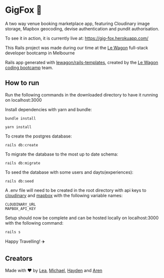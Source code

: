 # GigFox 🦊
A two way venue booking marketplace app, featuring Cloudinary image storage, Mapbox geocoding, devise authentication and pundit authorisation.

To see it in action, it is currently live at: https://gig-fox.herokuapp.com/

This Rails project was made during our time at the [Le Wagon](https://www.lewagon.com/) full-stack developer bootcamp in Melbourne

Rails app generated with [lewagon/rails-templates](https://github.com/lewagon/rails-templates), created by the [Le Wagon coding bootcamp](https://www.lewagon.com) team.

## How to run
Run the following commands in the downloaded directory to have it running on localhost:3000

Install dependencies with yarn and bundle:
```
bundle install
```
```
yarn install
```

To create the postgres database:
```
rails db:create
```
To migrate the database to the most up to date schema:
```
rails db:migrate
```
To seed the database with some users and dayts(experiences):
```
rails db:seed
```
A .env file will need to be created in the root directory with api keys to [cloudinary](https://cloudinary.com/) and [mapbox](https://www.mapbox.com/) with the following variable names:
```
CLOUDINARY_URL
MAPBOX_API_KEY
```
Setup should now be complete and can be hosted locally on localhost:3000 with the following command:
```
rails s
```
Happy Travelling! ✈️
## Creators
Made with ❤️ by [Lea](https://github.com/Lea-ah), [Michael](https://github.com/dcrv-exe), [Hayden](https://github.com/hwalk1) and [Aren](https://github.com/arenclissold)
